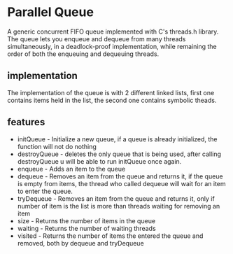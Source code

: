 # Parallel Queue
A generic concurrent FIFO queue implemented with C's threads.h library.
The queue lets you enqueue and dequeue from many threads simultaneously, in a deadlock-proof implementation, while remaining the order of both the enqueuing and dequeuing threads.

## implementation
The implementation of the queue is with 2 different linked lists, first one contains items held in the list, the second one contains symbolic theads.

## features
* initQueue -
  Initialize a new queue, if a queue is already initialized, the function will not do nothing
* destroyQueue -
  deletes the only queue that is being used, after calling destroyQueue u will be able to run initQueue once again.
* enqueue -
  Adds an item to the queue
* dequeue -
  Removes an item from the queue and returns it, if the queue is empty from items, the thread who called dequeue will wait for an item to enter the queue.
* tryDequeue -
  Removes an item from the queue and returns it, only if number of item is the list is more than threads waiting for removing an item
* size -
  Returns the number of items in the queue
* waiting -
  Returns the number of waiting threads
* visited -
  Returns the number of items the entered the queue and removed, both by dequeue and tryDequeue
